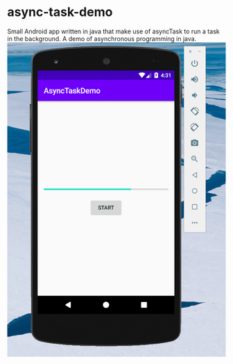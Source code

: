 # async-task-demo

Small Android app written in java that make use of asyncTask to run a task in the background. A demo of asynchronous programming in java.
![screenshoot](images/screenshot.png)
